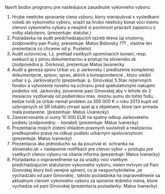 Navrh bodov programu pre nasledujuce zasadnutie vykonneho vyboru:

1. Hrube neeticke spravanie clena vyboru, ktory manipuloval s vysledkami volieb do vykonneho vyboru, snazil sa hrubo neeticky konat voci inemu clenovi vykonneho vyboru a nesplnil si povinnost pripravit zapisnicu z volby statutarov. (prezentuje: statutar,)
2. Poziadavka na audit predchadzajucich tazieb dreva (aj vnutorny, zodpovedny pan Pusty, prezentuje: Matus Bidovsky ??? , vlastne len prezentacia co chceme od p. Pusteho)
3. Audit uctovnicva, t.z. prehlad vsetkych upominacich konani, resp. exekucii aj s plnou dokumentaciou a pristup na slovensko.sk (zodpovedna p. Dorkova), prezentuje Matus Iavanecky
4. Audit a geneza sporu Urbar vs. p Jarkovsky ( predlozenie kompletnej dokumentacie, spisov, sprav, aktivit  a korespondencie , ktoru viedol urbar s p. Jarkovskych) (prezentuje: p. Ginovska)
5.Stav rezervných fondov a vytvorenie noveho na ochranu pred spekulativnymi nakupmi podielov vid. Jarkovsky, poverenie pani Ginovskej aby v lehote do 2 mesiacov vyzbierala od podielnikov max. moznu sumu do tohto fodu, kedze tvrdi  ze Urbar nemal problem za 300 000 € v roku 2013 kupit od ozbrojenych sil SR lokalitu chrast spat aj s objektami, ktore tam armada mala postavene.  (prezentuje: Matus Uvanecky)
6. Zarezervovanie si sumy 10 000 EUR na spatny odkup Jarkovskeho podielu (zodpovedny:  - konatel) (prezentuje: Matus Ivanecky)
7. Prezentacia mojich zisteni ohladom pravnych suvislosti a realizaciou predkupneho prava na odkup podielu urbarnym spolocenstvom (prezentuje: Matus Ivanecky)
8. Prezentacia ako jednoducho sa da pouzivat el. schranka na slovensko.sk + nastavenie notifikacii pre clenov vybor + pristupu pre vsetkych clenov vyboru na citanie informa
(prezentuje: Matus Ivanecky)
9. Poziadavka o ospravedlnenie sa za urazky voci vsetkym predchadzajucim statutarom vykonneho vyboru, nielen mrtvym od Pani Ginovskej ktory boli verejne spineni, co je nespochybnitelne ,ze vychadzalo od pani Ginovskej , takisto poziadavka na ospravedlnenie sa aktualnym clenom vykonneho vyboru za spinenie dobreho mena, ktore vychadza od pani Ginovskej (prezentacia poziadavky: Matus Ivanecky)
